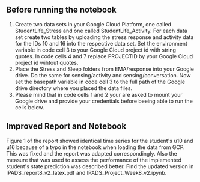 ## Before running the notebook
1. Create two data sets in your Google Cloud Platform, one called StudentLife_Stress and one called StudentLife_Activity. For each data set create two tables by uploading the stress response and activity data for the IDs 10 and 16 into the respective data set. Set the environment variable in code cell 3 to your Google Cloud project id with string quotes. In code cells 4 and 7 replace PROJECTID by your Google Cloud project id wihtout quotes.
2. Place the Stress and Sleep folders from EMA/response into your Google drive. Do the same for sensing/activity and sensing/conversation. Now set the basepath variable in code cell 3 to the full path of the Google drive directory where you placed the data files.
3. Please mind that in code cells 1 and 2 your are asked to mount your Google drive and provide your credentials before beeing able to run the cells below.

## Improved Report and Notebook
Figure 1 of the report showed identical time series for the student's u10 and u16 because of a typo in the notebook when loading the data from GCP. 
This was fixed and the report was adapted correspondingly. Also the measure that was used to assess the performance of the implemented student's state prediction
was described better. Find the updated version in IPADS\_report8\_v2\_latex.pdf and IPADS\_Project\_Week8\_v2.ipynb.